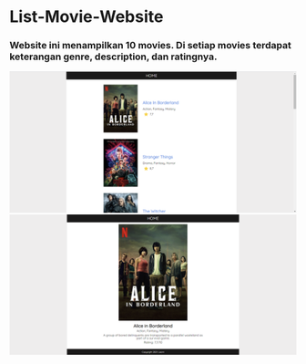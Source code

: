 # List-Movie-Website
### Website ini menampilkan 10 movies. Di setiap movies terdapat keterangan genre, description, dan ratingnya.
![home](pictures/home.png)
![description](pictures/description.png)